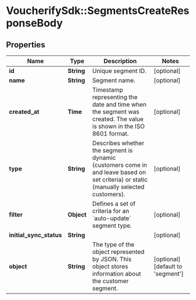 # VoucherifySdk::SegmentsCreateResponseBody

## Properties

| Name | Type | Description | Notes |
| ---- | ---- | ----------- | ----- |
| **id** | **String** | Unique segment ID. | [optional] |
| **name** | **String** | Segment name. | [optional] |
| **created_at** | **Time** | Timestamp representing the date and time when the segment was created. The value is shown in the ISO 8601 format. | [optional] |
| **type** | **String** | Describes whether the segment is dynamic (customers come in and leave based on set criteria) or static (manually selected customers). | [optional] |
| **filter** | **Object** | Defines a set of criteria for an &#x60;auto-update&#x60; segment type.   | [optional] |
| **initial_sync_status** | **String** |  | [optional] |
| **object** | **String** | The type of the object represented by JSON. This object stores information about the customer segment. | [optional][default to &#39;segment&#39;] |

